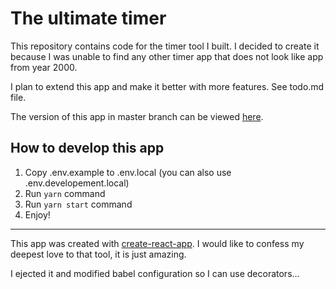 # The ultimate timer
This repository contains code for the timer tool I built. I decided to create it because I was unable to find any other timer app that does not look like app from year 2000. 

I plan to extend this app and make it better with more features. See todo.md file.

The version of this app in master branch can be viewed [here](https://timer.davenov.com).

## How to develop this app 
1. Copy .env.example to .env.local (you can also use .env.developement.local)
2. Run `yarn` command
3. Run `yarn start` command
4. Enjoy!

---

This app was created with [create-react-app](https://github.com/facebookincubator/create-react-app). I would like to confess my deepest love to that tool, it is just amazing. 

I ejected it and modified babel configuration so I can use decorators...
